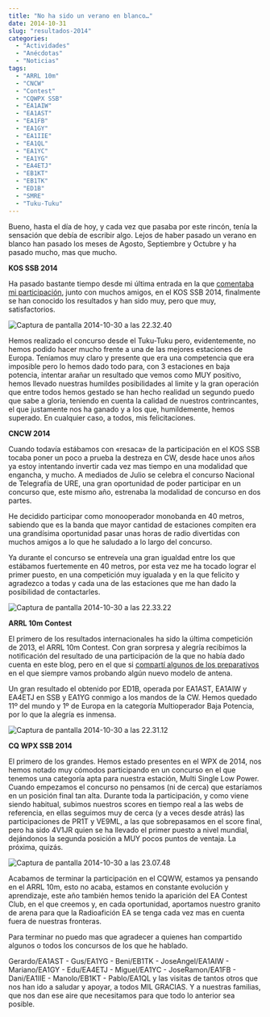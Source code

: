 ```yaml
---
title: "No ha sido un verano en blanco…"
date: 2014-10-31
slug: "resultados-2014"
categories:
  - "Actividades"
  - "Anécdotas"
  - "Noticias"
tags:
  - "ARRL 10m"
  - "CNCW"
  - "Contest"
  - "CQWPX SSB"
  - "EA1AIW"
  - "EA1AST"
  - "EA1FB"
  - "EA1GY"
  - "EA1IIE"
  - "EA1QL"
  - "EA1YC"
  - "EA1YG"
  - "EA4ETJ"
  - "EB1KT"
  - "EB1TK"
  - "ED1B"
  - "SMRE"
  - "Tuku-Tuku"
---
```


Bueno, hasta el día de hoy, y cada vez que pasaba por este rincón, tenía la sensación que debía de escribir algo. Lejos de haber pasado un verano en blanco han pasado los meses de Agosto, Septiembre y Octubre y ha pasado mucho, mas que mucho.

**KOS SSB 2014**

Ha pasado bastante tiempo desde mi última entrada en la que [comentaba mi participación](http://www.eb1tr.info/kos-ssb-2014/ "Participación en el KOS SSB 2014"), junto con muchos amigos, en el KOS SSB 2014, finalmente se han conocido los resultados y han sido muy, pero que muy, satisfactorios.

![Captura de pantalla 2014-10-30 a las 22.32.40](http://www.eb1tr.info/wp-content/uploads/2014/10/Captura-de-pantalla-2014-10-30-a-las-22.32.40.png)

Hemos realizado el concurso desde el Tuku-Tuku pero, evidentemente, no hemos podido hacer mucho frente a una de las mejores estaciones de Europa. Teníamos muy claro y presente que era una competencia que era imposible pero lo hemos dado todo para, con 3 estaciones en baja potencia, intentar arañar un resultado que vemos como MUY positivo, hemos llevado nuestras humildes posibilidades al limite y la gran operación que entre todos hemos gestado se han hecho realidad un segundo puedo que sabe a gloria, teniendo en cuenta la calidad de nuestros contrincantes, el que justamente nos ha ganado y a los que, humildemente, hemos superado. En cualquier caso, a todos, mis felicitaciones.

**CNCW 2014**

Cuando todavía estábamos con «resaca» de la participación en el KOS SSB tocaba poner un poco a prueba la destreza en CW, desde hace unos años ya estoy intentando invertir cada vez mas tiempo en una modalidad que engancha, y mucho. A mediados de Julio se celebra el concurso Nacional de Telegrafía de URE, una gran oportunidad de poder participar en un concurso que, este mismo año, estrenaba la modalidad de concurso en dos partes.

He decidido participar como monooperador monobanda en 40 metros, sabiendo que es la banda que mayor cantidad de estaciones compiten era una grandísima oportunidad pasar unas horas de radio divertidas con muchos amigos a lo que he saludado a lo largo del concurso.

Ya durante el concurso se entreveía una gran igualdad entre los que estábamos fuertemente en 40 metros, por esta vez me ha tocado lograr el primer puesto, en una competición muy igualada y en la que felicito y agradezco a todas y cada una de las estaciones que me han dado la posibilidad de contactarles.

![Captura de pantalla 2014-10-30 a las 22.33.22](http://www.eb1tr.info/wp-content/uploads/2014/10/Captura-de-pantalla-2014-10-30-a-las-22.33.22.png)

**ARRL 10m Contest**

El primero de los resultados internacionales ha sido la última competición de 2013, el ARRL 10m Contest. Con gran sorpresa y alegría recibimos la notificación del resultado de una participación de la que no había dado cuenta en este blog, pero en el que si [compartí algunos de los preparativos](http://www.eb1tr.info/manana-de-preparativos-para-el-arrl10m-2013/ "Mañana de Preparativos para el ARRL10m 2013") en el que siempre vamos probando algún nuevo modelo de antena.

Un gran resultado el obtenido por ED1B, operada por EA1AST, EA1AIW y EA4ETJ en SSB y EA1YG conmigo a los mandos de la CW. Hemos quedado 11º del mundo y 1º de Europa en la categoría Multioperador Baja Potencia, por lo que la alegría es inmensa.

![Captura de pantalla 2014-10-30 a las 22.31.12](http://www.eb1tr.info/wp-content/uploads/2014/10/Captura-de-pantalla-2014-10-30-a-las-22.31.12.png)

**CQ WPX SSB 2014**

El primero de los grandes. Hemos estado presentes en el WPX de 2014, nos hemos notado muy cómodos participando en un concurso en el que tenemos una categoría apta para nuestra estación, Multi Single Low Power. Cuando empezamos el concurso no pensamos (ni de cerca) que estaríamos en un posición final tan alta. Durante toda la participación, y como viene siendo habitual, subimos nuestros scores en tiempo real a las webs de referencia, en ellas seguimos muy de cerca (y a veces desde atrás) las participaciones de PR1T y VE9ML, a las que sobrepasamos en el score final, pero ha sido 4V1JR quien se ha llevado el primer puesto a nivel mundial, dejándonos la segunda posición a MUY pocos puntos de ventaja. La próxima, quizás.

![Captura de pantalla 2014-10-30 a las 23.07.48](http://www.eb1tr.info/wp-content/uploads/2014/10/Captura-de-pantalla-2014-10-30-a-las-23.07.48.png)

Acabamos de terminar la participación en el CQWW, estamos ya pensando en el ARRL 10m, esto no acaba, estamos en constante evolución y aprendizaje, este año también hemos tenido la aparición del EA Contest Club, en el que creemos y, en cada oportunidad, aportamos nuestro granito de arena para que la Radioafición EA se tenga cada vez mas en cuenta fuera de nuestras fronteras.

Para terminar no puedo mas que agradecer a quienes han compartido algunos o todos los concursos de los que he hablado.

Gerardo/EA1AST - Gus/EA1YG - Beni/EB1TK - JoseAngel/EA1AIW - Mariano/EA1GY - Edu/EA4ETJ - Miguel/EA1YC - JoseRamon/EA1FB - Dani/EA1IIE - Manolo/EB1KT - Pablo/EA1QL y las visitas de tantos otros que nos han ido a saludar y apoyar, a todos MIL GRACIAS. Y a nuestras familias, que nos dan ese aire que necesitamos para que todo lo anterior sea posible.
